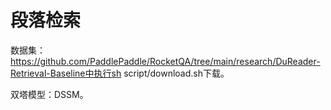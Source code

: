 # 段落检索

数据集：https://github.com/PaddlePaddle/RocketQA/tree/main/research/DuReader-Retrieval-Baseline中执行sh script/download.sh下载。

双塔模型：DSSM。